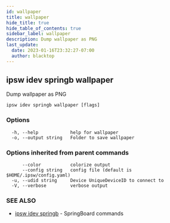 ```yaml
---
id: wallpaper
title: wallpaper
hide_title: true
hide_table_of_contents: true
sidebar_label: wallpaper
description: Dump wallpaper as PNG
last_update:
  date: 2023-01-16T23:32:27-07:00
  author: blacktop
---
```

## ipsw idev springb wallpaper

Dump wallpaper as PNG

```
ipsw idev springb wallpaper [flags]
```

### Options

```
  -h, --help            help for wallpaper
  -o, --output string   Folder to save wallpaper
```

### Options inherited from parent commands

```
      --color           colorize output
      --config string   config file (default is $HOME/.ipsw/config.yaml)
  -u, --udid string     Device UniqueDeviceID to connect to
  -V, --verbose         verbose output
```

### SEE ALSO

* [ipsw idev springb](/docs/cli/ipsw/idev/springb)	 - SpringBoard commands

